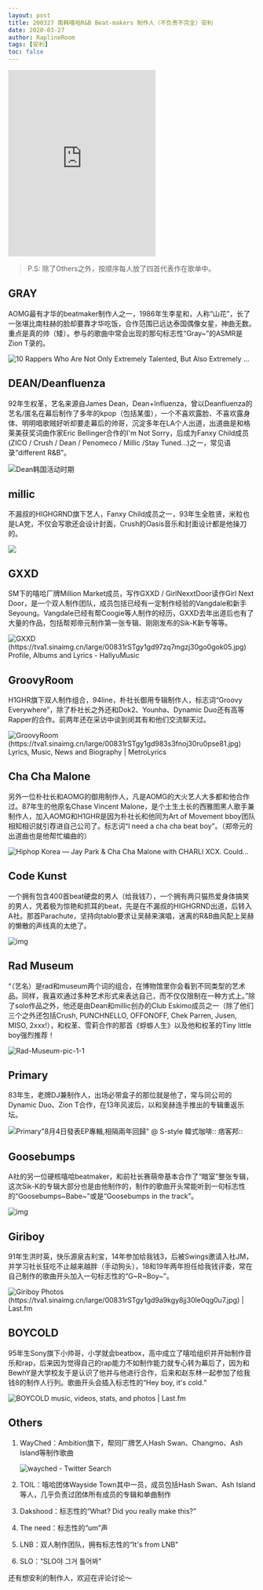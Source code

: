 ```yaml
---
layout: post
title: 200327 南韩嘻哈R&B Beat-makers 制作人（不负责不完全）安利
date: 2020-03-27
author: RaplineRoom
tags: [安利]
toc: false
---
```


<iframe src="https://open.spotify.com/embed/playlist/1wTNBoL3Ygx3cvqQADxhwV" width="300" height="380" frameborder="0" allowtransparency="true" allow="encrypted-media"></iframe>

> P.S: 除了Others之外，按顺序每人放了四首代表作在歌单中。

## GRAY

AOMG最有才华的beatmaker制作人之一，1986年生李星和，人称“山花”，长了一张堪比南柱赫的脸却要靠才华吃饭，合作范围已远达泰国偶像女星，神曲无数。重点是真的帅（矮）。参与的歌曲中常会出现的那句标志性“Gray~”的ASMR是Zion T录的。

![10 Rappers Who Are Not Only Extremely Talented, But Also Extremely ...](https://tva1.sinaimg.cn/large/00831rSTgy1gd979p0pq1j30u011iaef.jpg)

## DEAN/Deanfluenza

92年生权革，艺名来源自James Dean，Dean+Influenza，曾以Deanfluenza的艺名/匿名在幕后制作了多年的kpop（包括某蛋），一个不喜欢露脸、不喜欢露身体、明明唱歌贼好听却要走幕后的帅哥，沉淀多年在LA个人出道，出道曲是和格莱美获奖词曲作家Eric Bellinger合作的I'm Not Sorry，后成为Fanxy Child成员(ZICO / Crush / Dean / Penomeco / Millic /Stay Tuned...)之一，常见语录“different R&B”。

![Dean韩国活动时期](https://tva1.sinaimg.cn/large/00831rSTgy1gd97gcsucrj318y0u0axq.jpg)

## millic

不漏叔的HIGHGRND旗下艺人，Fanxy Child成员之一，93年生全胜贤，米粒也是LA党，不仅会写歌还会设计封面，Crush的Oasis音乐和封面设计都是他操刀的。

![](https://tva1.sinaimg.cn/large/00831rSTgy1gd97o6zwv5j30pg0xc7cj.jpg)

## GXXD

SM下的嘻哈厂牌Million Market成员，写作GXXD / GirlNexxtDoor读作Girl Next Door，是一个双人制作团队，成员包括已经有一定制作经验的Vangdale和新手Seyoung。Vangdale已经有帮Coogie等人制作的经历，GXXD去年出道后也有了大量的作品，包括帮郑帝元制作第一张专辑、刚刚发布的Sik-K新专等等。

![GXXD (https://tva1.sinaimg.cn/large/00831rSTgy1gd97zq7mgzj30go0gok05.jpg) Profile, Albums and Lyrics - HallyuMusic](https://hallyumusic.com/wp-content/uploads/2019/01/2684788.jpg)

## GroovyRoom

H1GHR旗下双人制作组合，94line，朴社长御用专辑制作人，标志词“Groovy Everywhere”，除了朴社长之外还和Dok2、Younha、Dynamic Duo还有高等Rapper的合作。前两年还在采访中谈到闵其有和他们交流聊天过。

![GroovyRoom (https://tva1.sinaimg.cn/large/00831rSTgy1gd983s3fnoj30ru0pse81.jpg) Lyrics, Music, News and Biography | MetroLyrics](https://lastfm.freetls.fastly.net/i/u/arO/7c05b13dec861e2338f9865c2de6fbcc)

## Cha Cha Malone

另外一位朴社长和AOMG的御用制作人，凡是AOMG的大火艺人大多都和他合作过。87年生的他原名Chase Vincent Malone，是个土生土长的西雅图黑人歌手兼制作人，加入AOMG和H1GHR是因为朴社长和他同为Art of Movement bboy团队相知相识就引荐进自己公司了。标志词“I need a cha cha beat boy”。（郑帝元的出道曲也是他帮忙编曲的）

![Hiphop Korea — Jay Park & Cha Cha Malone with CHARLI XCX. Could...](https://tva1.sinaimg.cn/large/00831rSTgy1gd98gevipmj30yi0pqwit.jpg)

## Code Kunst 

一个拥有包含400首beat硬盘的男人（给我钱7），一个拥有两只猫热爱身体搞笑的男人，凭着极为惊艳和抓耳的beat，先是在不漏叔的HIGHGRND出道，后转入A社。那首Parachute，坚持向tablo要求让吴赫来演唱，迷离的R&B曲风配上吴赫的懒散的声线真的太绝了。

![img](https://tva1.sinaimg.cn/large/00831rSTgy1gd98l7dqvxj30ku0q2dh3.jpg)

## Rad Museum 

“（艺名）是rad和museum两个词的组合，在博物馆里你会看到不同类型的艺术品。同样，我喜欢通过多种艺术形式来表达自己，而不仅仅限制在一种方式上。”除了solo作品之外，他还是由Dean和millic创办的Club Eskimo成员之一（除了他们三个之外还包括Crush, PUNCHNELLO, OFFONOFF, Chek Parren, Jusen, MISO, 2xxx!），和权革、雪莉合作的那首《蜉蝣人生》以及他和权革的Tiny little boy强烈推荐！

![Rad-Museum-pic-1-1](https://tva1.sinaimg.cn/large/00831rSTgy1gd98og16izj30lc0qotc3.jpg)

## Primary 

83年生，老牌DJ兼制作人，出场必带盒子的那位就是他了，常与同公司的Dynamic Duo、Zion T合作，在13年风波后，以和吴赫连手推出的专辑重返乐坛。

![Primary"8月4日發表EP專輯,相隔兩年回歸" @ S-style 韓式咖啡:: 痞客邦::](https://tva1.sinaimg.cn/large/00831rSTgy1gd992xnys0j30f00btaac.jpg)

## Goosebumps

A社的另一位硬核嘻哈beatmaker，和前社长赛萌帝基本合作了“暗室”整张专辑，这次Sik-K的专辑大部分也是由他制作的，制作的歌曲开头常能听到一句标志性的“Goosebumps~Babe~”或是“Goosebumps in the track”。

![img](https://tva1.sinaimg.cn/large/00831rSTgy1gd99z5ro6xj30u00k0ad8.jpg)

## Giriboy

91年生洪时英，快乐源泉吉利宝，14年参加给我钱3，后被Swings邀请入社JM，并学习社长狂吃不止越来越胖（手动狗头），18和19年两年担任给我钱评委，常在自己制作的歌曲开头加入一句标志性的“G~R~Boy~”。

![Giriboy Photos (https://tva1.sinaimg.cn/large/00831rSTgy1gd9a9kgy8jj30le0qg0u7.jpg) | Last.fm](https://lastfm.freetls.fastly.net/i/u/770x0/4f74fcf45e0f3182d344bb20280de37b.jpg)

## BOYCOLD

95年生Sony旗下小帅哥，小学就会beatbox，高中成立了嘻哈组织并开始制作音乐和rap，后来因为觉得自己的rap能力不如制作能力就专心转为幕后了，因为和BewhY是大学校友于是认识了他并与他进行合作，后来和赵东林一起参加了给我钱8的制作人行列。歌曲开头会插入标志性的“Hey boy, it's cold.”

![BOYCOLD music, videos, stats, and photos | Last.fm](https://tva1.sinaimg.cn/large/00831rSTgy1gd9a4rgf72j30u011l117.jpg)

## Others

1. WayChed：Ambition旗下，帮同厂牌艺人Hash Swan、Changmo、Ash Island等制作歌曲 

   ![wayched - Twitter Search](https://tva1.sinaimg.cn/large/00831rSTgy1gd9abiu9fnj30u00to40f.jpg)

2. TOIL：嘻哈团体Wayside Town其中一员，成员包括Hash Swan、Ash Island等人，几乎负责过团体所有成员的专辑和单曲制作

3. Dakshood：标志性的“What? Did you really make this?”

4. The need：标志性的“um”声

5. LNB：双人制作团队，拥有标志性的“It's from LNB"

6. SLO：“SLO야 그거 틀어봐”

还有想安利的制作人，欢迎在评论讨论～